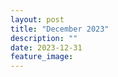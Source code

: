 ```yaml
---
layout: post
title: "December 2023"
description: ""
date: 2023-12-31
feature_image: 
---
```


<!--more-->
